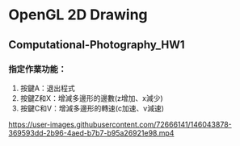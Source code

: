 # OpenGL 2D Drawing
## Computational-Photography_HW1
### 指定作業功能：
1. 按鍵A：退出程式
2. 按鍵Z和X：增減多邊形的邊數(z增加、x減少)
3. 按鍵C和V：增減多邊形的轉速(c加速、v減速)


https://user-images.githubusercontent.com/72666141/146043878-369593dd-2b96-4aed-b7b7-b95a26921e98.mp4
